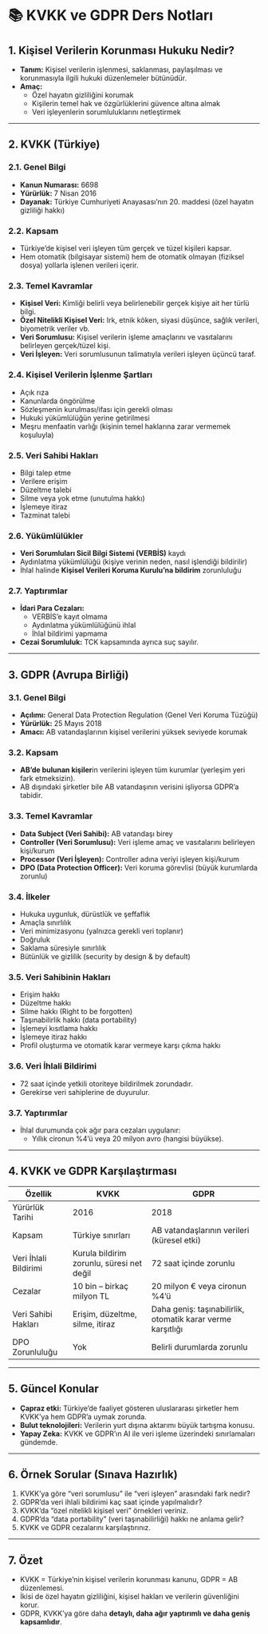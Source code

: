 
# 📚 KVKK ve GDPR Ders Notları

## 1. Kişisel Verilerin Korunması Hukuku Nedir?

- **Tanım:** Kişisel verilerin işlenmesi, saklanması, paylaşılması ve korunmasıyla ilgili hukuki düzenlemeler bütünüdür.
- **Amaç:**  
  - Özel hayatın gizliliğini korumak  
  - Kişilerin temel hak ve özgürlüklerini güvence altına almak  
  - Veri işleyenlerin sorumluluklarını netleştirmek  

---

## 2. KVKK (Türkiye)

### 2.1. Genel Bilgi

- **Kanun Numarası:** 6698  
- **Yürürlük:** 7 Nisan 2016  
- **Dayanak:** Türkiye Cumhuriyeti Anayasası’nın 20. maddesi (özel hayatın gizliliği hakkı)  

### 2.2. Kapsam

- Türkiye’de kişisel veri işleyen tüm gerçek ve tüzel kişileri kapsar.  
- Hem otomatik (bilgisayar sistemi) hem de otomatik olmayan (fiziksel dosya) yollarla işlenen verileri içerir.  

### 2.3. Temel Kavramlar

- **Kişisel Veri:** Kimliği belirli veya belirlenebilir gerçek kişiye ait her türlü bilgi.  
- **Özel Nitelikli Kişisel Veri:** Irk, etnik köken, siyasi düşünce, sağlık verileri, biyometrik veriler vb.  
- **Veri Sorumlusu:** Kişisel verilerin işleme amaçlarını ve vasıtalarını belirleyen gerçek/tüzel kişi.  
- **Veri İşleyen:** Veri sorumlusunun talimatıyla verileri işleyen üçüncü taraf.  

### 2.4. Kişisel Verilerin İşlenme Şartları

- Açık rıza  
- Kanunlarda öngörülme  
- Sözleşmenin kurulması/ifası için gerekli olması  
- Hukuki yükümlülüğün yerine getirilmesi  
- Meşru menfaatin varlığı (kişinin temel haklarına zarar vermemek koşuluyla)  

### 2.5. Veri Sahibi Hakları

- Bilgi talep etme  
- Verilere erişim  
- Düzeltme talebi  
- Silme veya yok etme (unutulma hakkı)  
- İşlemeye itiraz  
- Tazminat talebi  

### 2.6. Yükümlülükler

- **Veri Sorumluları Sicil Bilgi Sistemi (VERBİS)** kaydı  
- Aydınlatma yükümlülüğü (kişiye verinin neden, nasıl işlendiği bildirilir)  
- İhlal halinde **Kişisel Verileri Koruma Kurulu’na bildirim** zorunluluğu  

### 2.7. Yaptırımlar

- **İdari Para Cezaları:**  
  - VERBİS’e kayıt olmama  
  - Aydınlatma yükümlülüğünü ihlal  
  - İhlal bildirimi yapmama  
- **Cezai Sorumluluk:** TCK kapsamında ayrıca suç sayılır.  

---

## 3. GDPR (Avrupa Birliği)

### 3.1. Genel Bilgi

- **Açılımı:** General Data Protection Regulation (Genel Veri Koruma Tüzüğü)  
- **Yürürlük:** 25 Mayıs 2018  
- **Amacı:** AB vatandaşlarının kişisel verilerini yüksek seviyede korumak  

### 3.2. Kapsam

- **AB’de bulunan kişiler**in verilerini işleyen tüm kurumlar (yerleşim yeri fark etmeksizin).  
- AB dışındaki şirketler bile AB vatandaşının verisini işliyorsa GDPR’a tabidir.  

### 3.3. Temel Kavramlar

- **Data Subject (Veri Sahibi):** AB vatandaşı birey  
- **Controller (Veri Sorumlusu):** Veri işleme amaç ve vasıtalarını belirleyen kişi/kurum  
- **Processor (Veri İşleyen):** Controller adına veriyi işleyen kişi/kurum  
- **DPO (Data Protection Officer):** Veri koruma görevlisi (büyük kurumlarda zorunlu)  

### 3.4. İlkeler

- Hukuka uygunluk, dürüstlük ve şeffaflık  
- Amaçla sınırlılık  
- Veri minimizasyonu (yalnızca gerekli veri toplanır)  
- Doğruluk  
- Saklama süresiyle sınırlılık  
- Bütünlük ve gizlilik (security by design & by default)  

### 3.5. Veri Sahibinin Hakları

- Erişim hakkı  
- Düzeltme hakkı  
- Silme hakkı (Right to be forgotten)  
- Taşınabilirlik hakkı (data portability)  
- İşlemeyi kısıtlama hakkı  
- İşlemeye itiraz hakkı  
- Profil oluşturma ve otomatik karar vermeye karşı çıkma hakkı  

### 3.6. Veri İhlali Bildirimi

- 72 saat içinde yetkili otoriteye bildirilmek zorundadır.  
- Gerekirse veri sahiplerine de duyurulur.  

### 3.7. Yaptırımlar

- İhlal durumunda çok ağır para cezaları uygulanır:  
  - Yıllık cironun %4’ü veya 20 milyon avro (hangisi büyükse).  

---

## 4. KVKK ve GDPR Karşılaştırması

| Özellik | KVKK | GDPR |
|---------|------|------|
| Yürürlük Tarihi | 2016 | 2018 |
| Kapsam | Türkiye sınırları | AB vatandaşlarının verileri (küresel etki) |
| Veri İhlali Bildirimi | Kurula bildirim zorunlu, süresi net değil | 72 saat içinde zorunlu |
| Cezalar | 10 bin – birkaç milyon TL | 20 milyon € veya cironun %4’ü |
| Veri Sahibi Hakları | Erişim, düzeltme, silme, itiraz | Daha geniş: taşınabilirlik, otomatik karar verme karşıtlığı |
| DPO Zorunluluğu | Yok | Belirli durumlarda zorunlu |

---

## 5. Güncel Konular

- **Çapraz etki:** Türkiye’de faaliyet gösteren uluslararası şirketler hem KVKK’ya hem GDPR’a uymak zorunda.  
- **Bulut teknolojileri:** Verilerin yurt dışına aktarımı büyük tartışma konusu.  
- **Yapay Zeka:** KVKK ve GDPR’ın AI ile veri işleme üzerindeki sınırlamaları gündemde.  

---

## 6. Örnek Sorular (Sınava Hazırlık)

1. KVKK’ya göre “veri sorumlusu” ile “veri işleyen” arasındaki fark nedir?  
2. GDPR’da veri ihlali bildirimi kaç saat içinde yapılmalıdır?  
3. KVKK’da “özel nitelikli kişisel veri” örnekleri veriniz.  
4. GDPR’da “data portability” (veri taşınabilirliği) hakkı ne anlama gelir?  
5. KVKK ve GDPR cezalarını karşılaştırınız.  

---

## 7. Özet

- KVKK = Türkiye’nin kişisel verilerin korunması kanunu, GDPR = AB düzenlemesi.  
- İkisi de özel hayatın gizliliğini, kişisel hakları ve verilerin güvenliğini korur.  
- GDPR, KVKK’ya göre daha **detaylı, daha ağır yaptırımlı ve daha geniş kapsamlıdır**.  
